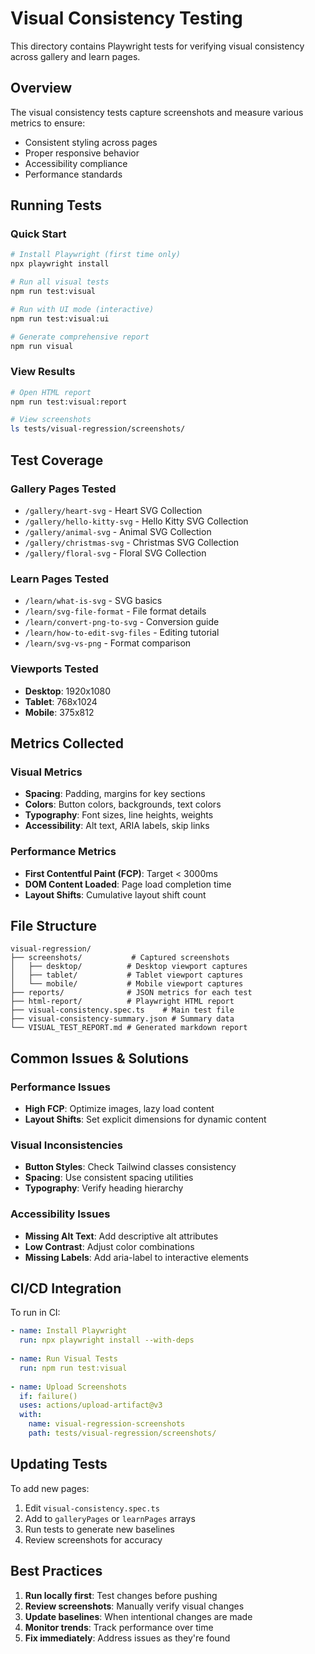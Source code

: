 # Visual Consistency Testing

This directory contains Playwright tests for verifying visual consistency across gallery and learn pages.

## Overview

The visual consistency tests capture screenshots and measure various metrics to ensure:
- Consistent styling across pages
- Proper responsive behavior
- Accessibility compliance
- Performance standards

## Running Tests

### Quick Start
```bash
# Install Playwright (first time only)
npx playwright install

# Run all visual tests
npm run test:visual

# Run with UI mode (interactive)
npm run test:visual:ui

# Generate comprehensive report
npm run visual
```

### View Results
```bash
# Open HTML report
npm run test:visual:report

# View screenshots
ls tests/visual-regression/screenshots/
```

## Test Coverage

### Gallery Pages Tested
- `/gallery/heart-svg` - Heart SVG Collection
- `/gallery/hello-kitty-svg` - Hello Kitty SVG Collection  
- `/gallery/animal-svg` - Animal SVG Collection
- `/gallery/christmas-svg` - Christmas SVG Collection
- `/gallery/floral-svg` - Floral SVG Collection

### Learn Pages Tested
- `/learn/what-is-svg` - SVG basics
- `/learn/svg-file-format` - File format details
- `/learn/convert-png-to-svg` - Conversion guide
- `/learn/how-to-edit-svg-files` - Editing tutorial
- `/learn/svg-vs-png` - Format comparison

### Viewports Tested
- **Desktop**: 1920x1080
- **Tablet**: 768x1024
- **Mobile**: 375x812

## Metrics Collected

### Visual Metrics
- **Spacing**: Padding, margins for key sections
- **Colors**: Button colors, backgrounds, text colors
- **Typography**: Font sizes, line heights, weights
- **Accessibility**: Alt text, ARIA labels, skip links

### Performance Metrics
- **First Contentful Paint (FCP)**: Target < 3000ms
- **DOM Content Loaded**: Page load completion time
- **Layout Shifts**: Cumulative layout shift count

## File Structure

```
visual-regression/
├── screenshots/           # Captured screenshots
│   ├── desktop/          # Desktop viewport captures
│   ├── tablet/           # Tablet viewport captures
│   └── mobile/           # Mobile viewport captures
├── reports/              # JSON metrics for each test
├── html-report/          # Playwright HTML report
├── visual-consistency.spec.ts    # Main test file
├── visual-consistency-summary.json # Summary data
└── VISUAL_TEST_REPORT.md # Generated markdown report
```

## Common Issues & Solutions

### Performance Issues
- **High FCP**: Optimize images, lazy load content
- **Layout Shifts**: Set explicit dimensions for dynamic content

### Visual Inconsistencies  
- **Button Styles**: Check Tailwind classes consistency
- **Spacing**: Use consistent spacing utilities
- **Typography**: Verify heading hierarchy

### Accessibility Issues
- **Missing Alt Text**: Add descriptive alt attributes
- **Low Contrast**: Adjust color combinations
- **Missing Labels**: Add aria-label to interactive elements

## CI/CD Integration

To run in CI:
```yaml
- name: Install Playwright
  run: npx playwright install --with-deps
  
- name: Run Visual Tests
  run: npm run test:visual
  
- name: Upload Screenshots
  if: failure()
  uses: actions/upload-artifact@v3
  with:
    name: visual-regression-screenshots
    path: tests/visual-regression/screenshots/
```

## Updating Tests

To add new pages:
1. Edit `visual-consistency.spec.ts`
2. Add to `galleryPages` or `learnPages` arrays
3. Run tests to generate new baselines
4. Review screenshots for accuracy

## Best Practices

1. **Run locally first**: Test changes before pushing
2. **Review screenshots**: Manually verify visual changes
3. **Update baselines**: When intentional changes are made
4. **Monitor trends**: Track performance over time
5. **Fix immediately**: Address issues as they're found